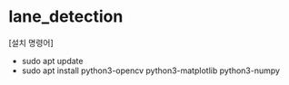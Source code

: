 # lane_detection

[설치 명령어]
- sudo apt update
- sudo apt install python3-opencv python3-matplotlib python3-numpy
